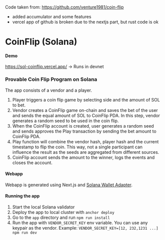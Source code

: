 Code taken from: https://github.com/venture1981/coin-flip

- added accumulator and some features
- vercel app of github is broken due to the nextjs part, but rust code is ok

# CoinFlip (Solana)

#### Demo

https://sol-coinflip.vercel.app/
-> Runs in devnet

### Provable Coin Flip Program on Solana

The app consists of a vendor and a player.

1. Player triggers a coin flip game by selecting side and the amount of SOL to bet.
2. Vendor creates a CoinFlip game on-chain and saves the bet of the user and sends the equal amount of SOL to CoinFlip PDA. In this step, vendor generates a random seed to be used in the coin flip.
3. When the CoinFlip account is created, user generates a random seed and sends approves the Play transaction by sending the bet amount to CoinFlip PDA.
4. Play function will combine the vendor hash, player hash and the current timestamp to flip the coin. This way, not a single participant can influence the result as the seeds are aggregated from different sources.
5. CoinFlip account sends the amount to the winner, logs the events and closes the account.

#### Webapp

Webapp is generated using Next.js and [Solana Wallet Adapter](https://github.com/solana-labs/wallet-adapter#readme).

#### Running the app

1. Start the local Solana validator
2. Deploy the app to local cluster with `anchor deploy`
3. Go to the `app` directory and run `npm run install`
4. Run the app with `VENDOR_SECRET_KEY` env variable. You can use any keypair as the vendor. Example: `VENDOR_SECRET_KEY=[12, 232,1231 ...] npm run dev`
